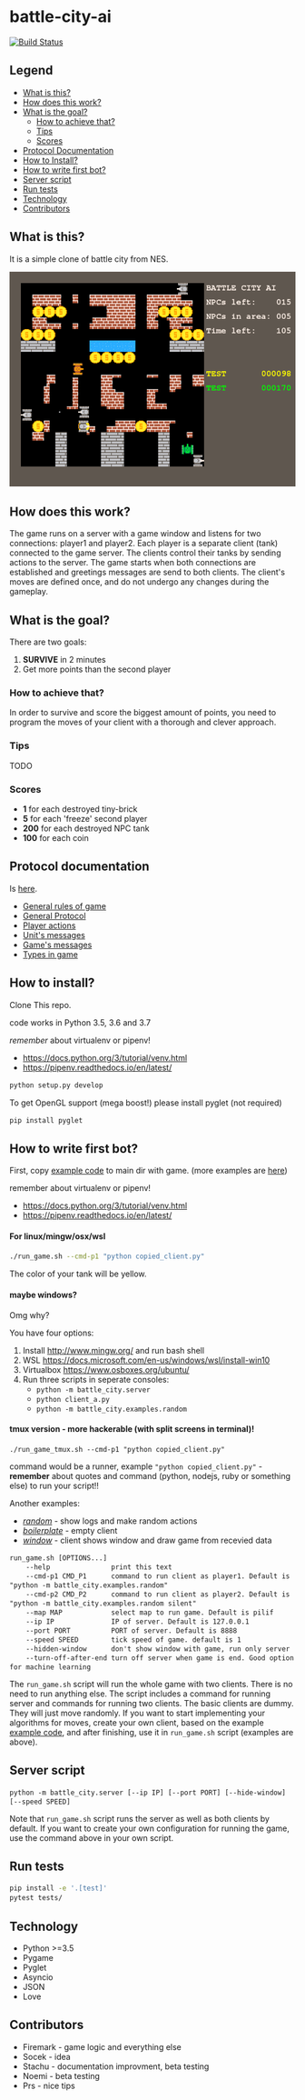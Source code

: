# battle-city-ai
[![Build Status](https://travis-ci.org/firemark/battle-city-ai.svg?branch=master)](https://travis-ci.org/firemark/battle-city-ai)

## Legend

- [What is this?](#what-is-this)
- [How does this work?](#how-does-this-work)
- [What is the goal?](#what-is-the-goal)
  - [How to achieve that?](#how-to-achieve-that)
  - [Tips](#tips)
  - [Scores](#scores)
- [Protocol Documentation](#protocol-documentation)
- [How to Install?](#how-to-install)
- [How to write first bot?](#how-to-write-first-bot)
- [Server script](#server-script)
- [Run tests](#run-tests)
- [Technology](#technology)
- [Contributors](#contributors)


## What is this?

It is a simple clone of battle city from NES.

![Game](image.png)

## How does this work?
The game runs on a server with a game window and listens for two connections: player1 and player2.
Each player is a separate client (tank) connected to the game server. The clients control their tanks 
by sending actions to the server. The game starts when both connections are established and 
greetings messages are send to both clients. The client's moves are defined once, and do not 
undergo any changes during the gameplay.

## What is the goal?

There are two goals:

1. **SURVIVE** in 2 minutes
2. Get more points than the second player

### How to achieve that?
In order to survive and score the biggest amount of points, you need to program the moves 
of your client with a thorough and clever approach. 

### Tips

TODO

### Scores

* **1** for each destroyed tiny-brick
* **5** for each 'freeze' second player
* **200** for each destroyed NPC tank
* **100** for each coin

## Protocol documentation

Is [here](docs/).

* [General rules of game](docs/rules.md)
* [General Protocol](docs/protocol.md)
* [Player actions](docs/actions.md)
* [Unit's messages](docs/units.md)
* [Game's messages](docs/game.md)
* [Types in game](docs/types.md)

## How to install?

Clone This repo.

code works in Python 3.5, 3.6 and 3.7

*remember* about virtualenv or pipenv!

* https://docs.python.org/3/tutorial/venv.html
* https://pipenv.readthedocs.io/en/latest/

```sh
python setup.py develop
```

To get OpenGL support (mega boost!) please install pyglet (not required)
```sh
pip install pyglet
```

## How to write first bot?

First, copy [example code](battle_city/examples/random.py) to main dir with game.
(more examples are [here](battle_city/examples/))

remember about virtualenv or pipenv!

* https://docs.python.org/3/tutorial/venv.html
* https://pipenv.readthedocs.io/en/latest/

#### For linux/mingw/osx/wsl
```sh
./run_game.sh --cmd-p1 "python copied_client.py"
```

 The color of your tank will be yellow.


#### maybe windows?
Omg why?

You have four options:

1. Install http://www.mingw.org/ and run bash shell
2. WSL https://docs.microsoft.com/en-us/windows/wsl/install-win10
3. Virtualbox https://www.osboxes.org/ubuntu/
4. Run three scripts in seperate consoles:
    * `python -m battle_city.server`
    * `python client_a.py`
    * `python -m battle_city.examples.random`

#### tmux version - more hackerable (with split screens in terminal)!
```
./run_game_tmux.sh --cmd-p1 "python copied_client.py"
```

command would be a runner, example `"python copied_client.py"` - **remember** about quotes and command (python, nodejs, ruby or something else) to run your script!!

Another examples:

* *[random](battle_city/examples/random.py)* - show logs and make random actions
* *[boilerplate](battle_city/examples/boilerplate.py)* - empty client
* *[window](battle_city/examples/window.py)* - client shows window and draw game from recevied data

```
run_game.sh [OPTIONS...]
    --help               print this text
    --cmd-p1 CMD_P1	     command to run client as player1. Default is "python -m battle_city.examples.random"
    --cmd-p2 CMD_P2	     command to run client as player2. Default is "python -m battle_city.examples.random silent"
    --map MAP            select map to run game. Default is pilif
    --ip IP              IP of server. Default is 127.0.0.1
    --port PORT          PORT of server. Default is 8888
    --speed SPEED        tick speed of game. default is 1
    --hidden-window      don't show window with game, run only server
    --turn-off-after-end turn off server when game is end. Good option for machine learning
```

The `run_game.sh` script will run the whole game with two clients. There is no need to run anything else.
The script includes a command for running server and commands for running two clients. The basic clients are dummy.
They will just move randomly.
If you want to start implementing your algorithms for moves, create your own
client, based on the example [example code](battle_city/examples/random.py), and after finishing,
use it in `run_game.sh` script (examples are above).

## Server script

```
python -m battle_city.server [--ip IP] [--port PORT] [--hide-window] [--speed SPEED]
```

Note that `run_game.sh` script runs the server as well as both clients by default.
If you want to create your own configuration for running the game, use the command above 
in your own script.

## Run tests

```sh
pip install -e '.[test]'
pytest tests/
```

## Technology

* Python >=3.5
* Pygame
* Pyglet
* Asyncio
* JSON
* Love

## Contributors

* Firemark - game logic and everything else
* Socek - idea
* Stachu - documentation improvment, beta testing
* Noemi - beta testing
* Prs - nice tips

